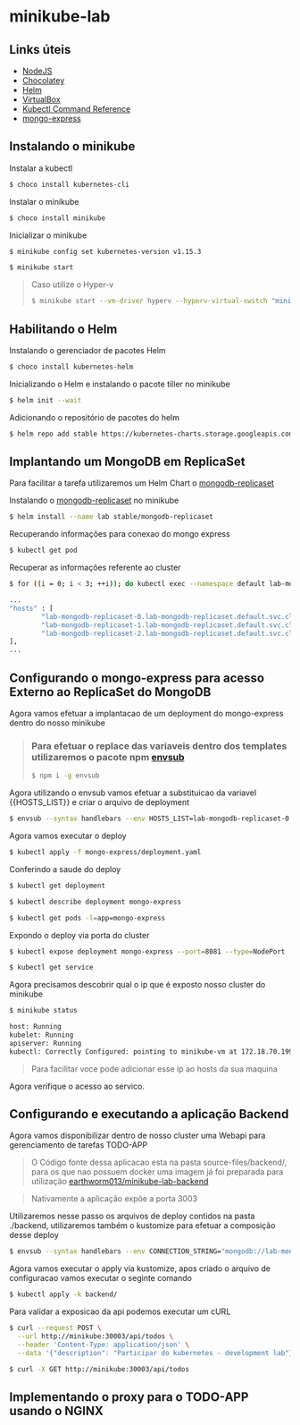 # minikube-lab

## Links úteis

* [NodeJS](https://nodejs.org/en/download/)
* [Chocolatey](https://tinyurl.com/hpaeoy8)
* [Helm](https://tinyurl.com/y4a6pnkd)
* [VirtualBox](https://tinyurl.com/5vgw4mp)
* [Kubectl Command Reference](https://tinyurl.com/yxo3qhap)
* [mongo-express](https://hub.docker.com/_/mongo-express)

## Instalando o minikube

Instalar a kubectl
```sh
$ choco install kubernetes-cli
```

Instalar o minikube
```sh
$ choco install minikube
```

Inicializar o minikube
```sh
$ minikube config set kubernetes-version v1.15.3

$ minikube start 
```

> Caso utilize o  Hyper-v
> ```sh
> $ minikube start --vm-driver hyperv --hyperv-virtual-switch "minikube_switch”
> ```

## Habilitando o Helm

Instalando o gerenciador de pacotes Helm
```sh
$ choco install kubernetes-helm
```

Inicializando o Helm e instalando o pacote tiller no minikube
```sh
$ helm init --wait
```

Adicionando o repositório de pacotes do helm
```sh
$ helm repo add stable https://kubernetes-charts.storage.googleapis.com/
```
## Implantando um MongoDB em ReplicaSet

Para facilitar a tarefa utilizaremos um Helm Chart o [mongodb-replicaset](https://tinyurl.com/y2cgwf9f)

Instalando o [mongodb-replicaset](https://tinyurl.com/y2cgwf9f) no minikube
```sh
$ helm install --name lab stable/mongodb-replicaset
```
Recuperando informações para conexao do mongo express

```sh
$ kubectl get pod
```

Recuperar as informações referente ao cluster
```sh
$ for ((i = 0; i < 3; ++i)); do kubectl exec --namespace default lab-mongodb-replicaset-$i -- sh -c 'mongo --eval="printjson(rs.isMaster())"'; done

...
"hosts" : [
        "lab-mongodb-replicaset-0.lab-mongodb-replicaset.default.svc.cluster.local:27017",
        "lab-mongodb-replicaset-1.lab-mongodb-replicaset.default.svc.cluster.local:27017",
        "lab-mongodb-replicaset-2.lab-mongodb-replicaset.default.svc.cluster.local:27017"
],
...
```

## Configurando o mongo-express para acesso Externo ao ReplicaSet do MongoDB
Agora vamos efetuar a implantacao de um deployment do mongo-express dentro do nosso minikube

> ### Para efetuar o replace das variaveis dentro dos templates utilizaremos o pacote npm [envsub](https://www.npmjs.com/package/envsub)
> ```sh
> $ npm i -g envsub
>```

Agora utilizando o envsub vamos efetuar a substituicao da variavel {{HOSTS_LIST}} e criar o arquivo de deployment
```sh
$ envsub --syntax handlebars --env HOSTS_LIST=lab-mongodb-replicaset-0.lab-mongodb-replicaset.default.svc.cluster.local,lab-mongodb-replicaset-1.lab-mongodb-replicaset.default.svc.cluster.local,lab-mongodb-replicaset-2.lab-mongodb-replicaset.default.svc.cluster.local mongo-express/deployment.template.yaml mongo-express/deployment.yaml
```

Agora vamos executar o deploy

```sh
$ kubectl apply -f mongo-express/deployment.yaml
```

Conferindo a saude do deploy
```sh
$ kubectl get deployment

$ kubectl describe deployment mongo-express

$ kubectl get pods -l=app=mongo-express
```

Expondo o deploy via porta do cluster
```sh
$ kubectl expose deployment mongo-express --port=8081 --type=NodePort

$ kubectl get service
```

Agora precisamos descobrir qual o ip que é exposto nosso cluster do minikube

```sh
$ minikube status

host: Running
kubelet: Running
apiserver: Running
kubectl: Correctly Configured: pointing to minikube-vm at 172.18.70.199
```

> Para facilitar voce pode adicionar esse ip ao hosts da sua maquina

Agora verifique o acesso ao servico.

## Configurando e executando a aplicação Backend

Agora vamos disponibilizar dentro de nosso cluster uma Webapi para gerenciamento de tarefas TODO-APP

>O Código fonte dessa aplicacao esta na pasta source-files/backend/, para os que nao possuem docker uma imagem já foi preparada para utilização
>[earthworm013/minikube-lab-backend](https://cloud.docker.com/u/earthworm013/repository/docker/earthworm013/minikube-lab-backend)

>Nativamente a aplicação expõe a porta 3003

Utilizaremos nesse passo os arquivos de deploy contidos na pasta ./backend, utilizaremos também o kustomize para efetuar a composição desse deploy

```sh
$ envsub --syntax handlebars --env CONNECTION_STRING="mongodb://lab-mongodb-replicaset-0.lab-mongodb-replicaset.default.svc.cluster.local:27017,lab-mongodb-replicaset-1.lab-mongodb-replicaset.default.svc.cluster.local:27017,lab-mongodb-replicaset-2.lab-mongodb-replicaset.default.svc.cluster.local:27017?readPreference=primary&replicaSet=rs0&retryWrites=true" backend/kustomization.template.yaml backend/kustomization.yaml
```

Agora vamos executar o apply via kustomize, apos criado o arquivo de configuracao vamos executar o seginte comando

```sh
$ kubectl apply -k backend/
```

Para validar a exposicao da api podemos executar um cURL
```sh
$ curl --request POST \
  --url http://minikube:30003/api/todos \
  --header 'Content-Type: application/json' \
  --data '{"description": "Participar do kubernetes - development lab"}'

$ curl -X GET http://minikube:30003/api/todos
```

## Implementando o proxy para o TODO-APP usando o NGINX